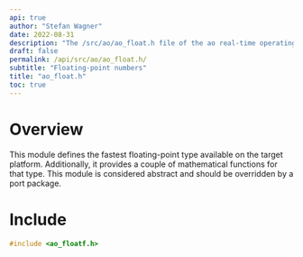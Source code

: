 ```yaml
---
api: true
author: "Stefan Wagner"
date: 2022-08-31
description: "The /src/ao/ao_float.h file of the ao real-time operating system."
draft: false
permalink: /api/src/ao/ao_float.h/
subtitle: "Floating-point numbers"
title: "ao_float.h"
toc: true
---
```


# Overview

This module defines the fastest floating-point type available on the target platform. Additionally, it provides a couple of mathematical functions for that type. This module is considered abstract and should be overridden by a port package.

# Include

```c
#include <ao_floatf.h>
```
